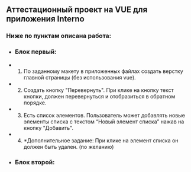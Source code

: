 ## Аттестационный проект на VUE для приложения **Interno**

### Ниже по пунктам описана работа:
 - ### Блок первый:
- 1. По заданному макету в приложенных файлах создать верстку главной страницы (без использования vue).
- 2. Создать кнопку "Перевернуть". При клике на кнопку текст кнопки, должен перевернуться и отобразиться в обратном порядке.
- 3. Есть список элементов. Пользователь может добавлять новые элементы списка с текстом “Новый элемент списка” нажав на кнопку "Добавить".
- 4. *Дополнительное задание: При клике на элемент списка он должен быть удален. (по желанию)
 - ### Блок второй: